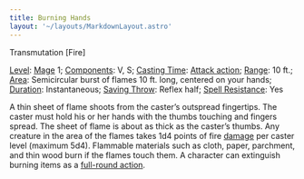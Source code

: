 ```yaml
---
title: Burning Hands
layout: '~/layouts/MarkdownLayout.astro'
---
```

Transmutation [Fire]

[Level](/modern.d20.srd/fx/level):
[Mage](/modern.d20.srd/classes/advanced/mage) 1;
[Components](/modern.d20.srd/fx/components): V, S; [Casting Time](/modern.d20.srd/fx/casting.time): [Attack action](/modern.d20.srd/combat/attack.actions);
[Range](/modern.d20.srd/fx/range): 10 ft.; [Area](/modern.d20.srd/fx/area):
Semicircular burst of flames 10 ft. long, centered on your hands;
[Duration](/modern.d20.srd/fx/duration): Instantaneous; [Saving Throw](/modern.d20.srd/basics/saving.throws): Reflex half; [Spell Resistance](/modern.d20.srd/special.abilities/spell.resistance): Yes

A thin sheet of flame shoots from the caster’s outspread fingertips. The
caster must hold his or her hands with the thumbs touching and fingers spread.
The sheet of flame is about as thick as the caster’s thumbs. Any creature in
the area of the flames takes 1d4 points of fire
[damage](/modern.d20.srd/combat/damage) per caster level (maximum 5d4).
Flammable materials such as cloth, paper, parchment, and thin wood burn if the
flames touch them. A character can extinguish burning items as a [full-round action](/modern.d20.srd/combat/full.round.actions).

